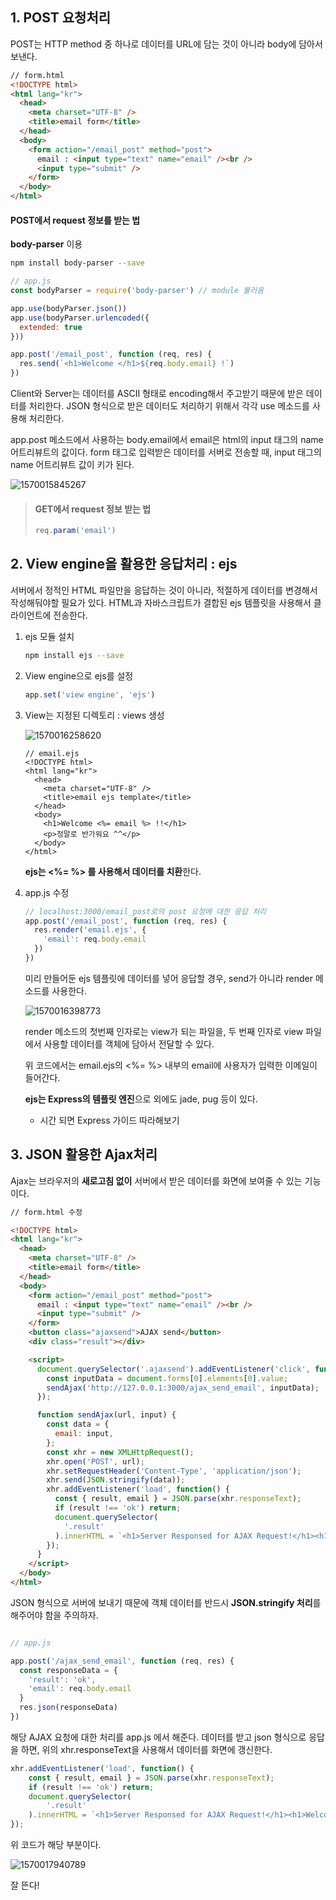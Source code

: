 ## 1. POST 요청처리

POST는 HTTP method 중 하나로 데이터를 URL에 담는 것이 아니라 body에 담아서 보낸다.

```html
// form.html
<!DOCTYPE html>
<html lang="kr">
  <head>
    <meta charset="UTF-8" />
    <title>email form</title>
  </head>
  <body>
    <form action="/email_post" method="post">
      email : <input type="text" name="email" /><br />
      <input type="submit" />
    </form>
  </body>
</html>
```

#### POST에서 request 정보를 받는 법

**body-parser** 이용

```bash
npm install body-parser --save
```

```javascript
// app.js
const bodyParser = require('body-parser') // module 불러옴

app.use(bodyParser.json())
app.use(bodyParser.urlencoded({
  extended: true
}))

app.post('/email_post', function (req, res) {
  res.send(`<h1>Welcome </h1>${req.body.email} !`)
})
```

Client와 Server는 데이터를 ASCII 형태로 encoding해서 주고받기 때문에 받은 데이터를 처리한다. JSON 형식으로 받은 데이터도 처리하기 위해서 각각 use 메소드를 사용해 처리한다.

app.post 메소드에서 사용하는 body.email에서 email은 html의 input 태그의 name 어트리뷰트의 값이다. form 태그로 입력받은 데이터를 서버로 전송할 때,  input 태그의 name 어트리뷰트 값이 키가 된다.

![1570015845267](C:\Users\subin\AppData\Roaming\Typora\typora-user-images\1570015845267.png)

> #### GET에서 request 정보 받는 법
>
> ```javascript
> req.param('email')
> ```



## 2. **View engine을 활용한 응답처리** : ejs

서버에서 정적인 HTML 파일만을 응답하는 것이 아니라, 적절하게 데이터를 변경해서 작성해둬야할 필요가 있다. HTML과 자바스크립트가 결합된 ejs 템플릿을 사용해서 클라이언트에 전송한다.

1. ejs 모듈 설치

   ```bash
   npm install ejs --save
   ```

2. View engine으로 ejs를 설정

   ```javascript
   app.set('view engine', 'ejs')
   ```

3. View는 지정된 디렉토리 : views 생성

   ![1570016258620](C:\Users\subin\AppData\Roaming\Typora\typora-user-images\1570016258620.png)

   ```ejs
   // email.ejs
   <!DOCTYPE html>
   <html lang="kr">
     <head>
       <meta charset="UTF-8" />
       <title>email ejs template</title>
     </head>
     <body>
       <h1>Welcome <%= email %> !!</h1>
       <p>정말로 반가워요 ^^</p>
     </body>
   </html>
   ```

   **ejs는 <%= %> 를 사용해서 데이터를 치환**한다.

4. app.js 수정

   ```javascript
   // localhost:3000/email_post로의 post 요청에 대한 응답 처리
   app.post('/email_post', function (req, res) {
     res.render('email.ejs', {
       'email': req.body.email
     })
   })
   ```

   미리 만들어둔 ejs 템플릿에 데이터를 넣어 응답할 경우, send가 아니라 render 메소드를 사용한다. 

   ![1570016398773](C:\Users\subin\AppData\Roaming\Typora\typora-user-images\1570016398773.png)

   render 메소드의 첫번째 인자로는 view가 되는 파일을, 두 번째 인자로 view 파일에서 사용할 데이터를 객체에 담아서 전달할 수 있다.

   위 코드에서는 email.ejs의 <%= %> 내부의 email에 사용자가 입력한 이메일이 들어간다.

   **ejs는 Express의 템플릿 엔진**으로 외에도 jade, pug 등이 있다.

   * 시간 되면 Express 가이드 따라해보기

## 3. **JSON 활용한 Ajax처리**

Ajax는 브라우저의 **새로고침 없이** 서버에서 받은 데이터를 화면에 보여줄 수 있는 기능이다.

```html
// form.html 수정

<!DOCTYPE html>
<html lang="kr">
  <head>
    <meta charset="UTF-8" />
    <title>email form</title>
  </head>
  <body>
    <form action="/email_post" method="post">
      email : <input type="text" name="email" /><br />
      <input type="submit" />
    </form>
    <button class="ajaxsend">AJAX send</button>
    <div class="result"></div>

    <script>
      document.querySelector('.ajaxsend').addEventListener('click', function() {
        const inputData = document.forms[0].elements[0].value;
        sendAjax('http://127.0.0.1:3000/ajax_send_email', inputData);
      });

      function sendAjax(url, input) {
        const data = {
          email: input,
        };
        const xhr = new XMLHttpRequest();
        xhr.open('POST', url);
        xhr.setRequestHeader('Content-Type', 'application/json');
        xhr.send(JSON.stringify(data));
        xhr.addEventListener('load', function() {
          const { result, email } = JSON.parse(xhr.responseText);
          if (result !== 'ok') return;
          document.querySelector(
            '.result'
          ).innerHTML = `<h1>Server Responsed for AJAX Request!</h1><h1>Welcome ${email}</h1>`;
        });
      }
    </script>
  </body>
</html>
```

JSON 형식으로 서버에 보내기 때문에 객체 데이터를 반드시 **JSON.stringify 처리**를 해주어야 함을 주의하자.

```javascript

// app.js

app.post('/ajax_send_email', function (req, res) {
  const responseData = {
    'result': 'ok',
    'email': req.body.email
  }
  res.json(responseData)
})
```

해당 AJAX 요청에 대한 처리를 app.js 에서 해준다. 데이터를 받고 json 형식으로 응답을 하면, 위의 xhr.responseText을 사용해서 데이터를 화면에 갱신한다.

```javascript
xhr.addEventListener('load', function() {
    const { result, email } = JSON.parse(xhr.responseText);
    if (result !== 'ok') return;
    document.querySelector(
        '.result'
    ).innerHTML = `<h1>Server Responsed for AJAX Request!</h1><h1>Welcome ${email}</h1>`;
});
```

위 코드가 해당 부분이다.

![1570017940789](C:\Users\subin\AppData\Roaming\Typora\typora-user-images\1570017940789.png)

잘 뜬다!

